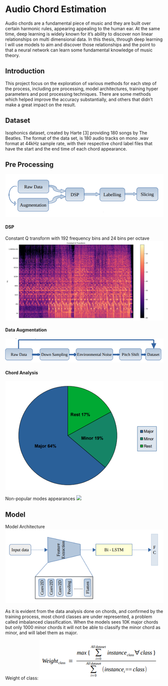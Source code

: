 # Audio Chord Estimation

Audio chords are a fundamental piece of music and they are built over certain harmonic
rules, appearing appealing to the human ear. At the same time, deep learning is widely
known for it’s ability to discover non linear relationships on multi dimensional data. In this
thesis, through deep learning I will use models to aim and discover those relationships and
the point to that a neural network can learn some fundamental knowledge of music theory. 

## Introduction
This project focus on the exploration of various methods for each step of the process, including pre
processing, model architectures, training hyper parameters and post processing
techniques. There are some methods which helped improve the accuracy substantially,
and others that didn’t make a great impact on the result.

## Dataset
Isophonics dataset, created by Harte [3] providing 180 songs by The Beatles. The format of the data set, is 180 audio tracks on
mono .wav format at 44kHz sample rate, with their respective chord label files that have
the start and the end time of each chord appearance.

## Pre Processing
![](images/data_flow.PNG)

#### DSP
Constant Q transform with 192 frequency bins and 24 bins per octave
![](images/cqt.png)

#### Data Augmentation
![](images/data_augmentation.PNG)

#### Chord Analysis
![](images/chord_analysis.png)

Non-popular modes appearances
![](images/chord_analysis_non_pop.PNG)

## Model
Model Architecture
![](images/model_architecture.png)

As it is evident from the data analysis done on chords, and confirmed by the training
process, most chord classes are under represented, a problem called imbalanced
classification. When the models sees 10K major chords but only 1000 minor chords it will
not be able to classify the minor chord as minor, and will label them as major.

Weight of class:
![](images/class_weights.PNG)

